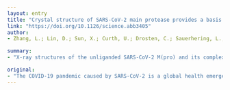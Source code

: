 ```yaml
---
layout: entry
title: "Crystal structure of SARS-CoV-2 main protease provides a basis for design of improved alpha-ketoamide inhibitors"
link: "https://doi.org/10.1126/science.abb3405"
author:
- Zhang, L.; Lin, D.; Sun, X.; Curth, U.; Drosten, C.; Sauerhering, L.; Becker, S.; Rox, K.; Hilgenfeld, R.

summary:
- "X-ray structures of the unliganded SARS-CoV-2 M(pro) and its complex with an alpha-ketoamide inhibitor. Based on the structure, we developed the lead compound into a potent inhibitor of the SARS. The pharmacokinetic characterization of the optimized inhibitor reveals a pronounced lung tropism and suitability for administration by the inhalative route. We report the x-ray structure of the compound."

original:
- "The COVID-19 pandemic caused by SARS-CoV-2 is a global health emergency. An attractive drug target among coronaviruses is the main protease (M(pro), 3CL(pro)), due to its essential role in processing the polyproteins that are translated from the viral RNA. We report the X-ray structures of the unliganded SARS-CoV-2 M(pro) and its complex with an alpha-ketoamide inhibitor. This was derived from a previously designed inhibitor but with the P3-P2 amide bond incorporated into a pyridone ring to enhance the half-life of the compound in plasma. Based on the structure, we developed the lead compound into a potent inhibitor of the SARS-CoV-2 M(pro) The pharmacokinetic characterization of the optimized inhibitor reveals a pronounced lung tropism and suitability for administration by the inhalative route."
---
```


